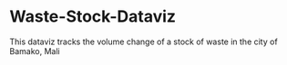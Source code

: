 # Waste-Stock-Dataviz
 This dataviz tracks the volume change of a stock of waste in the city of Bamako, Mali
